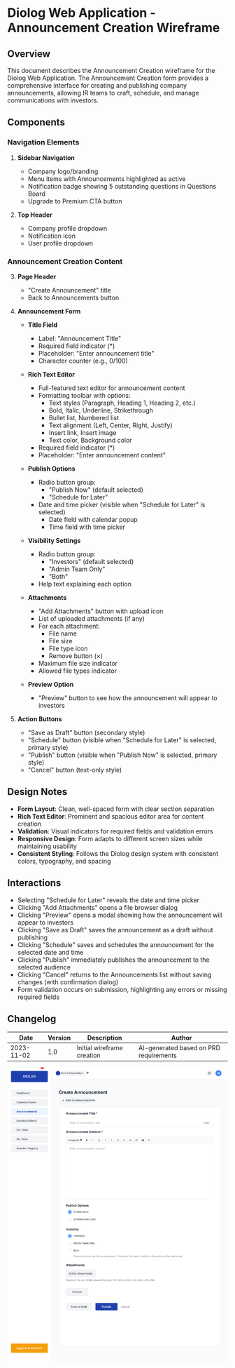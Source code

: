 # Diolog Web Application - Announcement Creation Wireframe

## Overview
This document describes the Announcement Creation wireframe for the Diolog Web Application. The Announcement Creation form provides a comprehensive interface for creating and publishing company announcements, allowing IR teams to craft, schedule, and manage communications with investors.

## Components

### Navigation Elements
1. **Sidebar Navigation**
   - Company logo/branding
   - Menu items with Announcements highlighted as active
   - Notification badge showing 5 outstanding questions in Questions Board
   - Upgrade to Premium CTA button

2. **Top Header**
   - Company profile dropdown
   - Notification icon
   - User profile dropdown

### Announcement Creation Content

3. **Page Header**
   - "Create Announcement" title
   - Back to Announcements button

4. **Announcement Form**
   - **Title Field**
     - Label: "Announcement Title"
     - Required field indicator (*)
     - Placeholder: "Enter announcement title"
     - Character counter (e.g., 0/100)

   - **Rich Text Editor**
     - Full-featured text editor for announcement content
     - Formatting toolbar with options:
       - Text styles (Paragraph, Heading 1, Heading 2, etc.)
       - Bold, Italic, Underline, Strikethrough
       - Bullet list, Numbered list
       - Text alignment (Left, Center, Right, Justify)
       - Insert link, Insert image
       - Text color, Background color
     - Required field indicator (*)
     - Placeholder: "Enter announcement content"

   - **Publish Options**
     - Radio button group:
       - "Publish Now" (default selected)
       - "Schedule for Later"
     - Date and time picker (visible when "Schedule for Later" is selected)
       - Date field with calendar popup
       - Time field with time picker

   - **Visibility Settings**
     - Radio button group:
       - "Investors" (default selected)
       - "Admin Team Only"
       - "Both"
     - Help text explaining each option

   - **Attachments**
     - "Add Attachments" button with upload icon
     - List of uploaded attachments (if any)
     - For each attachment:
       - File name
       - File size
       - File type icon
       - Remove button (×)
     - Maximum file size indicator
     - Allowed file types indicator

   - **Preview Option**
     - "Preview" button to see how the announcement will appear to investors

5. **Action Buttons**
   - "Save as Draft" button (secondary style)
   - "Schedule" button (visible when "Schedule for Later" is selected, primary style)
   - "Publish" button (visible when "Publish Now" is selected, primary style)
   - "Cancel" button (text-only style)

## Design Notes

- **Form Layout**: Clean, well-spaced form with clear section separation
- **Rich Text Editor**: Prominent and spacious editor area for content creation
- **Validation**: Visual indicators for required fields and validation errors
- **Responsive Design**: Form adapts to different screen sizes while maintaining usability
- **Consistent Styling**: Follows the Diolog design system with consistent colors, typography, and spacing

## Interactions

- Selecting "Schedule for Later" reveals the date and time picker
- Clicking "Add Attachments" opens a file browser dialog
- Clicking "Preview" opens a modal showing how the announcement will appear to investors
- Clicking "Save as Draft" saves the announcement as a draft without publishing
- Clicking "Schedule" saves and schedules the announcement for the selected date and time
- Clicking "Publish" immediately publishes the announcement to the selected audience
- Clicking "Cancel" returns to the Announcements list without saving changes (with confirmation dialog)
- Form validation occurs on submission, highlighting any errors or missing required fields

## Changelog

| Date | Version | Description | Author |
|------|---------|-------------|--------|
| 2023-11-02 | 1.0 | Initial wireframe creation | AI-generated based on PRD requirements |

![Announcement Creation Wireframe](diolog-web-announcement-creation.svg)
